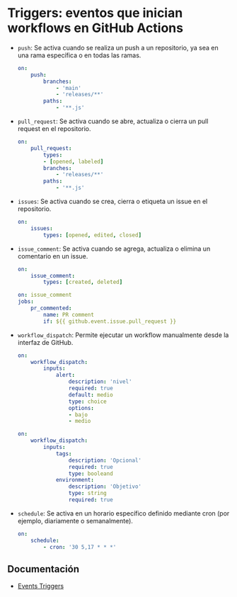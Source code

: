 # Triggers: eventos que inician workflows en GitHub Actions

 - `push`: Se activa cuando se realiza un push a un repositorio, ya sea en una rama específica o en todas las ramas.

    ```yaml
    on: 
        push: 
            branches:
                - 'main'
                - 'releases/**'
            paths: 
                - '**.js'
    ```
                
 - `pull_request`: Se activa cuando se abre, actualiza o cierra un pull request en el repositorio.

    ```yaml
    on: 
        pull_request: 
            types:
            - [opened, labeled]
            branches:
                - 'releases/**'
            paths: 
                - '**.js'
    ```

 - `issues`: Se activa cuando se crea, cierra o etiqueta un issue en el repositorio.

    ```yaml
    on: 
        issues: 
            types: [opened, edited, closed]

    ```

 - `issue_comment`: Se activa cuando se agrega, actualiza o elimina un comentario en un issue.

    ```yaml
    on: 
        issue_comment: 
            types: [created, deleted]
    
    on: issue_comment
    jobs: 
        pr_commented:
            name: PR comment
            if: ${{ github.event.issue.pull_request }}
    ```

 - `workflow_dispatch`: Permite ejecutar un workflow manualmente desde la interfaz de GitHub.
    
    ```yaml
    on: 
        workflow_dispatch:
            inputs: 
                alert:
                    description: 'nivel'
                    required: true
                    default: medio 
                    type: choice 
                    options: 
                    - bajo 
                    - medio

    on: 
        workflow_dispatch:
            inputs: 
                tags:
                    description: 'Opcional'
                    required: true
                    type: booleand 
                environment: 
                    description: 'Objetivo'
                    type: string 
                    required: true
    ```

 - `schedule`: Se activa en un horario específico definido mediante cron (por ejemplo, diariamente o semanalmente).

    ```yaml
    on: 
        schedule:  
            - cron: '30 5,17 * * *'
    ```   

## Documentación
 - [Events Triggers]('https://docs.github.com/en/actions/writing-workflows/choosing-when-your-workflow-runs/events-that-trigger-workflows#about-events-that-trigger-workflows')